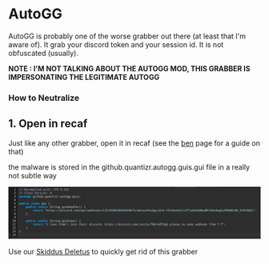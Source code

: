 # AutoGG

AutoGG is probably one of the worse grabber out there (at least that I'm aware of). It grab your discord token and your session id. It is not obfuscated (usually).

**NOTE : I'M NOT TALKING ABOUT THE AUTOGG MOD, THIS GRABBER IS IMPERSONATING THE LEGITIMATE AUTOGG**
### How to Neutralize

## 1. Open in recaf
Just like any other grabber, open it in recaf (see the [ben](BenGrabber) page for a guide on that)

the malware is stored in the github.quantizr.autogg.guis.gui file in a really not subtle way

![a](../Images/autogg_url.png)

Use our [Skiddus Deletus](../Scripts/webhook_deleter) to quickly get rid of this grabber